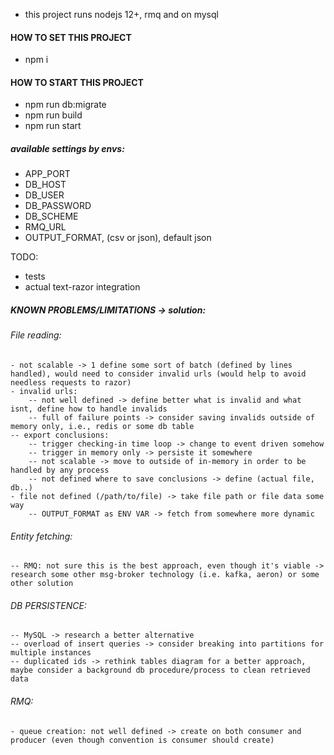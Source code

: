 - this project runs nodejs 12+, rmq and on mysql

#### HOW TO SET THIS PROJECT
-  npm i

#### HOW TO START THIS PROJECT

-  npm run db:migrate
-  npm run build
-  npm run start

##### available settings by envs:

- APP_PORT
- DB_HOST 
- DB_USER
- DB_PASSWORD 
- DB_SCHEME 
- RMQ_URL
- OUTPUT_FORMAT, (csv or json), default json



TODO:
- tests
- actual text-razor integration

##### KNOWN PROBLEMS/LIMITATIONS -> solution:
 ###### File reading: 
    - not scalable -> 1 define some sort of batch (defined by lines handled), would need to consider invalid urls (would help to avoid needless requests to razor)
    - invalid urls:
        -- not well defined -> define better what is invalid and what isnt, define how to handle invalids
        -- full of failure points -> consider saving invalids outside of memory only, i.e., redis or some db table
    -- export conclusions:
        -- trigger checking-in time loop -> change to event driven somehow
        -- trigger in memory only -> persiste it somewhere
        -- not scalable -> move to outside of in-memory in order to be handled by any process
        -- not defined where to save conclusions -> define (actual file, db..)
    - file not defined (/path/to/file) -> take file path or file data some way 
        -- OUTPUT_FORMAT as ENV VAR -> fetch from somewhere more dynamic
        
 ###### Entity fetching:
    -- RMQ: not sure this is the best approach, even though it's viable -> research some other msg-broker technology (i.e. kafka, aeron) or some other solution
      
 ###### DB PERSISTENCE:
    -- MySQL -> research a better alternative
    -- overload of insert queries -> consider breaking into partitions for multiple instances
    -- duplicated ids -> rethink tables diagram for a better approach, maybe consider a background db procedure/process to clean retrieved data

 ###### RMQ: 
    - queue creation: not well defined -> create on both consumer and producer (even though convention is consumer should create)
 
   

